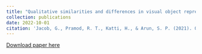 ```yaml
---
title: "Qualitative similarities and differences in visual object representations between brains and deep networks."
collection: publications
date: 2022-10-01
citation: 'Jacob, G., Pramod, R. T., Katti, H., & Arun, S. P. (2021). Qualitative similarities and differences in visual object representations between brains and deep networks. Nature communications, 12(1), 1-14.'
---
```

[Download paper here](https://PBS-JHU-Journal-Club.github.io/files/JacobEtAl2021.pdf)
